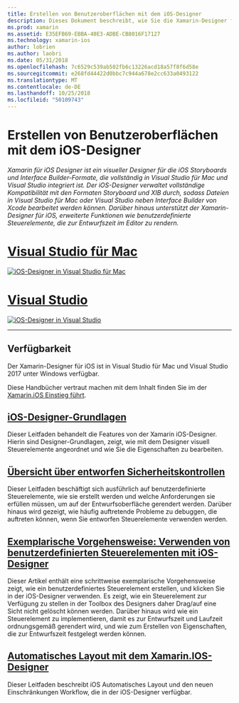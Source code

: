 ```yaml
---
title: Erstellen von Benutzeroberflächen mit dem iOS-Designer
description: Dieses Dokument beschreibt, wie Sie die Xamarin-Designer für iOS verwenden, um der app-Benutzeroberfläche mit Storyboards und XIB-Dateien zu erstellen. Mit der Dokumente, die erläutern, das Tool für die Verfügbarkeit, die grundlegende Funktionalität, die entworfen Steuerelemente und bieten Exemplarische Vorgehensweisen zu dessen Verwendung verknüpft.
ms.prod: xamarin
ms.assetid: E35EFB69-EBBA-40E3-ADBE-CB8016F17127
ms.technology: xamarin-ios
author: lobrien
ms.author: laobri
ms.date: 05/31/2018
ms.openlocfilehash: 7c6529c539ab502fb6c13226acd18a57f8f6d58e
ms.sourcegitcommit: e268fd44422d0bbc7c944a678e2cc633a0493122
ms.translationtype: MT
ms.contentlocale: de-DE
ms.lasthandoff: 10/25/2018
ms.locfileid: "50109743"
---
```

# <a name="building-user-interfaces-with-the-ios-designer"></a>Erstellen von Benutzeroberflächen mit dem iOS-Designer

_Xamarin für iOS Designer ist ein visueller Designer für die iOS Storyboards und Interface Builder-Formate, die vollständig in Visual Studio für Mac und Visual Studio integriert ist. Der iOS-Designer verwaltet vollständige Kompatibilität mit den Formaten Storyboard und XIB durch, sodass Dateien in Visual Studio für Mac oder Visual Studio neben Interface Builder von Xcode bearbeitet werden können. Darüber hinaus unterstützt der Xamarin-Designer für iOS, erweiterte Funktionen wie benutzerdefinierte Steuerelemente, die zur Entwurfszeit im Editor zu rendern._

# <a name="visual-studio-for-mactabmacos"></a>[Visual Studio für Mac](#tab/macos)

[![iOS-Designer in Visual Studio für Mac](images/designer-vsmac-sml.png "der iOS-Designer")](images/designer-vsmac.png#lightbox)

# <a name="visual-studiotabwindows"></a>[Visual Studio](#tab/windows)

[![iOS-Designer in Visual Studio](images/designer-vs.png "der iOS-Designer")](images/designer-vs.png#lightbox)

-----

## <a name="availability"></a>Verfügbarkeit

Der Xamarin-Designer für iOS ist in Visual Studio für Mac und Visual Studio 2017 unter Windows verfügbar.

Diese Handbücher vertraut machen mit dem Inhalt finden Sie im der [Xamarin.iOS Einstieg führt](~/ios/get-started/index.md).

## <a name="ios-designer-basicsintroductionmd"></a>[iOS-Designer-Grundlagen](introduction.md)

Dieser Leitfaden behandelt die Features von der Xamarin iOS-Designer. Hierin sind Designer-Grundlagen, zeigt, wie mit dem Designer visuell Steuerelemente angeordnet und wie Sie die Eigenschaften zu bearbeiten.

## <a name="designable-controls-overviewios-designable-controls-overviewmd"></a>[Übersicht über entworfen Sicherheitskontrollen](ios-designable-controls-overview.md)

Dieser Leitfaden beschäftigt sich ausführlich auf benutzerdefinierte Steuerelemente, wie sie erstellt werden und welche Anforderungen sie erfüllen müssen, um auf der Entwurfsoberfläche gerendert werden. Darüber hinaus wird gezeigt, wie häufig auftretende Probleme zu debuggen, die auftreten können, wenn Sie entworfen Steuerelemente verwenden werden.

## <a name="walkthrough---using-custom-controls-with-ios-designerios-designable-controls-walkthroughmd"></a>[Exemplarische Vorgehensweise: Verwenden von benutzerdefinierten Steuerelementen mit iOS-Designer](ios-designable-controls-walkthrough.md)

Dieser Artikel enthält eine schrittweise exemplarische Vorgehensweise zeigt, wie ein benutzerdefiniertes Steuerelement erstellen, und klicken Sie in der iOS-Designer verwenden. Es zeigt, wie ein Steuerelement zur Verfügung zu stellen in der Toolbox des Designers daher Drag/auf eine Sicht nicht gelöscht können werden. Darüber hinaus wird wie ein Steuerelement zu implementieren, damit es zur Entwurfszeit und Laufzeit ordnungsgemäß gerendert wird, und wie zum Erstellen von Eigenschaften, die zur Entwurfszeit festgelegt werden können.

## <a name="auto-layout-with-the-xamarin-ios-designerdesigner-auto-layoutmd"></a>[Automatisches Layout mit dem Xamarin.IOS-Designer](designer-auto-layout.md)

Dieser Leitfaden beschreibt iOS Automatisches Layout und den neuen Einschränkungen Workflow, die in der iOS-Designer verfügbar.
